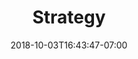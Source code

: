---
title: "Strategy"
date: 2018-10-03T16:43:47-07:00
draft: false

description: We work with businesses and organizations of all shapes and sizes. From companies that have been in the operating for years to startups that were born yesterday. We help clients communicate their purpose, find a unique voice, understand their customers, and define their goals. 
 
keywords: Brand Design, Design Strategy, Logo Design, Styleguide, Brand Design Strategy, Responsive Logo Design, App Logo Design, Restaurant Logo Design, Startup Logo Design, Business Logo Design, Promotional Materials, Business Cards, Brochures, FLyers, Social Media Advertisements, Photoshop, Custom Illustrations, Custom Promotional Materials, Custom Business Cards, Custom Startup Logo Designs, Custom Logos, Custom Logo Designs

img: /img/store/services/strategy-1280X960.jpg

headline: Brand that Connects. Design that Communicates. Signature Mark that Lasts.
overview: Brand means so much more than the logo. Brand communicates to your audience. Every client's mission is unique and it is important that the branding that represents their business is appropriate and conveys their message properly.


img1: /img/store/services/smiley_face.svg
alt1:
title1: Positioning
text1: Positioning is the heart of a brand. It defines what a brand is, its benefits and competitive advantages, and what it means to the target market. In short, brand positioning establishes an emotional connection with your customers. It’s how you want your company to be perceived in their minds and among competitors.

img2: /img/store/services/interaction_design.svg
alt2:
title2: User Profiles and Journeys
text2: We apply our findings from customer segmentation to user profiles that represent a brand’s target markets, then map out scenarios in which those users might interact with a brand. Defining informed interactions helps us predict pain points and provides insight into functionality and user behavior.

img3: /img/store/services/data_trends.svg
alt3:
title3: Customer and Revenue Segmentation
text3: Segmentation is a powerful tool for discovering customer needs and potential for growth. By examining the behaviors, motivations, and frustrations of specific groups within a target market, we can identify unfulfilled needs and turn them into competitive advantage.

img4: /img/store/services/social_growth.svg
alt4:
title4: Brand Attributes
text4: Brand attributes are characteristics that describe the intrinsic and extrinsic qualities of a brand. They reveal its personality, functionality, and physical traits through imagery, language, actions, and assumptions. Attributes are what allow us to identify brands.

img5: /img/store/services/visual_data.svg
alt5:
title5: Competitive Audit
text5: A thorough competitive analysis is critical for any emerging or evolving business. This process identifies the strengths and weaknesses in a brand’s competitive landscape, allowing your company to better understand the market, target customers more effectively, and make intelligent decisions about how to grow your brand.

color: indigo
---
